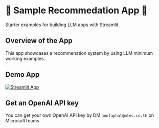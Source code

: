 # 🤖 Sample Recommedation App 🤖

Starter examples for building LLM apps with Streamlit.

## Overview of the App

This app showcases a recommenation system by using LLM minimum working examples.

## Demo App

[![Streamlit App](https://static.streamlit.io/badges/streamlit_badge_black_white.svg)](https://sample-rec.streamlit.app/)

## Get an OpenAI API key

You can get your own OpenAI API key by DM `nontaphat@mfec.co.th` on MicrosoftTeams
